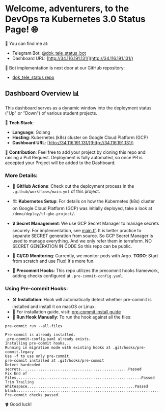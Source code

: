 # Welcome, adventurers, to the DevOps та Kubernetes 3.0 Status Page! 🌐

🤖 You can find me at:
- Telegram Bot: [@dok_tele_status_bot](https://web.telegram.org/a/#7159007767)
- Dashboard URL: [http://34.116.191.131/](http://34.116.191.131/)

🔗 Bot implementation is next door at our GitHub repository:
- [dok_tele_status repo](https://github.com/diamonce/dok_tele_status)

## Dashboard Overview 📊
This dashboard serves as a dynamic window into the deployment status ("Up" or "Down") of various student projects.

🚀 **Tech Stack**:
- **Language**: Golang
- **Hosting**: Kubernetes (k8s) cluster on Google Cloud Platform (GCP)
- **Dashboard URL**: [http://34.116.191.131/](http://34.116.191.131/)

👥 **Contribution**:
Feel free to add your project by cloning this repo and raising a Pull Request. Deployment is fully automated, so once PR is accepted your Project will be added to the Dashboard.

### More Details:
- 📝 **GitHub Actions**: Check out the deployment process in the `.github/workflows/main.yml` of this project.

- 🏗️ **Kubernetes Setup**: For details on how the Kubernetes (k8s) cluster on Google Cloud Platform (GCP) was initially deployed, take a look at `/demo/deploy/tf-gke-project/`.

- 🔒 **Secret Management**: We use GCP Secret Manager to manage secrets securely. For implementation, see [main.tf](https://github.com/diamonce/1s_week_build_ship_run/blob/main/demo/deploy/tf-gke-project/modules/gke-dok-tele-status/main.tf).
It is better practice to separate SECRET generation from source.
So GCP Secret Manager is used to manage everything. And we only refer them in terraform.
NO SECRET GENERATION IN CODE So this repo can be public.

- 🔄 **CI/CD Monitoring**: Currently, we monitor pods with Argo. **TODO**: Start from scratch and use Flux! It's more fun.

- 🔧 **Precommit Hooks**: This repo utilizes the precommit hooks framework, adding checks configured at `.pre-commit-config.yaml`.

### Using Pre-commit Hooks:
- 🛠️ **Installation**: Hook will automatically detect whether pre-commit is installed and install it on macOS or Linux.
- 📌 For installation guide, visit: [pre-commit install guide](https://pre-commit.com/#install)
- 🏃 **Run Hook Manually**: To run the hook against all the files:

```
pre-commit run --all-files

Pre-commit is already installed.
.pre-commit-config.yaml already exists.
Installing pre-commit hooks...
Running in migration mode with existing hooks at .git/hooks/pre-commit.legacy
Use -f to use only pre-commit.
pre-commit installed at .git/hooks/pre-commit
Detect hardcoded secrets.................................................Passed
Fix End of Files.........................................................Passed
Trim Trailing Whitespace.................................................Passed
black....................................................................Passed
Pre-commit checks passed.
```
🍀 Good luck!  
